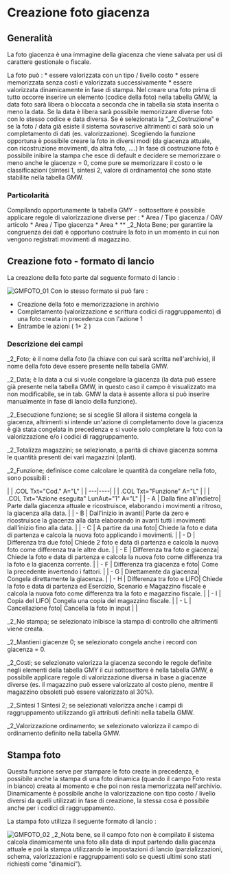 # Creazione foto giacenza

## Generalità
La foto giacenza è una immagine della giacenza che viene salvata per usi di carattere gestionale o fiscale.

La foto può : 
 \* essere valorizzata con un tipo / livello costo
 \* essere memorizzata senza costi e valorizzata successivamente
 \* essere valorizzata dinamicamente in fase di stampa.
Nel creare una foto prima di tutto occorre inserire un elemento (codice della foto) nella tabella GMW, la data foto sarà libera o bloccata a seconda che in tabella sia stata inserita o meno la data.
Se la data è libera sarà possibile memorizzare diverse foto con lo stesso codice e data diversa.
Se è selezionata la "_2_Costruzione" e se la foto / data già esiste il sistema sovrascrive altrimenti ci sarà solo un completamento di dati (es. valorizzazione).
Scegliendo la funzione opportuna è possibile creare la foto in diversi modi (da giacenza attuale, con ricostruzione movimenti, da altra foto, ....)
In fase di costruzione foto è possibile inibire la stampa che esce di default e decidere se memorizzare o meno anche le giacenze = 0, come pure se memorizzare il costo o le classificazioni (sintesi 1, sintesi 2, valore di ordinamento) che sono state stabilite nella tabella GMW.

### Particolarità
Compilando opportunamente la tabella GMY - sottosettore è possibile applicare regole di valorizzazione diverse per : 
 \* Area / Tipo giacenza / OAV articolo
 \* Area / Tipo giacenza
 \* Area
 \* \*\*
_2_Nota Bene; per garantire la congruenza dei dati è opportuno costruire la foto in un momento in cui non vengono registrati movimenti di magazzino.

## Creazione foto - formato di lancio
La creazione della foto parte dal seguente formato di lancio : 

![GMFOTO_01](https://doc.smeup.com/immagini/MBDOC_OGG-P_GMFO01/GMFOTO_01.png)
Con lo stesso formato si può fare : 

- Creazione della foto e memorizzazione in archivio
- Completamento (valorizzazione e scrittura codici di raggruppamento) di una foto creata in precedenza con l'azione 1
- Entrambe le azioni ( 1+ 2 )


### Descrizione dei campi
_2_Foto; è il nome della foto (la chiave con cui sarà scritta nell'archivio), il nome della foto deve essere presente nella tabella GMW.

_2_Data; è la data a cui si vuole congelare la giacenza (la data può essere già presente nella tabella GMW, in questo caso il campo è visualizzato ma non modificabile, se in tab. GMW la data è assente allora si può inserire manualmente in fase di lancio della funzione).

_2_Esecuzione funzione; se si sceglie SI allora il sistema congela la giacenza, altrimenti si intende un'azione di completamento dove la giacenza è già stata congelata in precedenza e si vuole solo completare la foto con la valorizzazione e/o i codici di raggruppamento.

_2_Totalizza magazzini; se selezionato, a parità di chiave giacenza somma le quantità presenti dei vari magazzini (plant).

_2_Funzione; definisce come calcolare le quantità da congelare nella foto, sono possibili : 

| 
| .COL Txt="Cod." A="L" |
| ---|----|
| 
| .COL Txt="Funzione" A="L" |
| 
| .COL Txt="Azione eseguita" LunAut="1" A="L" |
| - A | Dalla fine all'indietro| Parte dalla giacenza attuale e ricostruisce, elaborando i movimenti a ritroso, la giacenza alla data. |
| - B | Dall'inizio in avanti| Parte da zero e ricostruisce la giacenza alla data elaborando in avanti tutti i movimenti dall'inizio fino alla data. |
| - C | A partire da una foto| Chiede la foto e data di partenza e calcola la nuova foto applicando i movimenti. |
| - D | Differenza tra due foto| Chiede 2 foto e data di partenza e calcola la nuova foto come differenza tra le altre due. |
| - E | Differenza tra foto e giacenza| Chiede la foto e data di partenza e calcola la nuova foto come differenza tra la foto e la giacenza corrente. |
| - F | Differenza tra giacenza e foto| Come la precedente invertendo i fattori. |
| - G | Direttamente da giacenza| Congela direttamente la giacenza. |
| - H | Differenza tra foto e LIFO| Chiede la foto e data di partenza ed Esercizio, Scenario e Magazzino fiscale e calcola la nuova foto come differenza tra la foto e magazzino fiscale. |
| - I | Copia del LIFO| Congela una copia del magazzino fiscale. |
| - L | Cancellazione foto| Cancella la foto in input |
| 


_2_No stampa; se selezionato inibisce la stampa di controllo che altrimenti viene creata.

_2_Mantieni giacenze 0; se selezionato congela anche i record con giacenza = 0.

_2_Costi; se selezionato valorizza la giacenza secondo le regole definite negli elementi della tabella GMY il cui sottosettore è nella tabella GMW, è possibile applicare regole di valorizzazione diversa in base a giacenze diverse (es. il magazzino può essere valorizzato al costo pieno, mentre il magazzino obsoleti può essere valorizzato al 30%).

_2_Sintesi 1  Sintesi 2; se selezionati valorizza anche i campi di raggruppamento utilizzando gli attributi definiti nella tabella GMW.

_2_Valorizzazione ordinamento; se selezionato valorizza il campo di ordinamento definito nella tabella GMW.

## Stampa foto
Questa funzione serve per stampare le foto create in precedenza, è possibile anche la stampa di una foto dinamica (quando il campo Foto resta in bianco) creata al momento e che poi non resta memorizzata nell'archivio. Dinamicamente è possibile anche la valorizzazione con tipo costo / livello diversi da quelli utilizzati in fase di creazione, la stessa cosa è possibile anche per i codici di raggruppamento.

La stampa foto utilizza il seguente formato di lancio : 

![GMFOTO_02](https://doc.smeup.com/immagini/MBDOC_OGG-P_GMFO01/GMFOTO_02.png)
_2_Nota bene, se il campo foto non è compilato il sistema calcola dinamicamente una foto alla data di input partendo dalla giacenza attuale e poi la stampa utilizzando le impostazioni di lancio (parzializzazioni, schema, valorizzazioni e raggruppamenti solo se questi ultimi sono stati richiesti come "dinamici").

